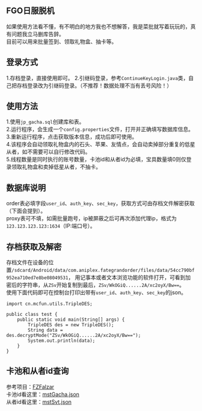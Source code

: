 ## FGO日服脱机
如果使用方法看不懂，有不明白的地方我也不想解答，我是菜批就写着玩玩的，真有问题我立马删库告辞。</br>
目前可以用来批量签到、领取礼物盒、抽卡等。</br>
## 登录方式
1.存档登录，直接使用即可。
2.引继码登录，参考`ContinueKeyLogin.java`类，自己把存档登录改为引继码登录。（不推荐！数据处理不当有丢号风险！）
## 使用方法
1.使用`jp_gacha.sql`创建库和表。</br>
2.运行程序，会生成一个`config.properties`文件，打开并正确填写数据库信息。</br>
3.重新运行程序，点击获取版本信息，成功后即可使用。</br>
4.该程序会自动领取礼物盒内的石头、苹果、友情点，会自动卖掉部分重复的低星从者，如不需要可以自行修改代码。</br>
5.线程数量是同时执行的账号数量，卡池id和从者id为必填，宝具数量填0则仅登录领取礼物盒和卖掉低星从者，不抽卡。</br>
## 数据库说明
order表必填字段`user_id`、`auth_key`、`sec_key`，获取方式可由存档文件解密获取（下面会提到）。</br>
proxy表可不填，如需批量跑号，ip被屏蔽之后可再次添加代理ip，格式为`123.123.123.123:1634`（IP:端口号）。</br>
## 存档获取及解密
存档文件在设备的位置`/sdcard/Android/data/com.aniplex.fategrandorder/files/data/54cc790bf952ea710ed7e8be08049531`， 用记事本或者文本浏览功能的软件打开，可看到加密后的字符串，从`ZSv`开始复制到最后，`ZSv/WkOGiQ......2A/xc2oyX/Bw==`。</br>
使用下面代码即可在控制台打印出带有`user_id`、`auth_key`、`sec_key`的json。</br>
```
import cn.mcfun.utils.TripleDES;

public class test {
    public static void main(String[] args) {
        TripleDES des = new TripleDES();
        String data = des.decryptMode("ZSv/WkOGiQ......2A/xc2oyX/Bw==");
        System.out.println(data);
    }
}
```
## 卡池和从者id查询
参考项目：[FZFalzar](https://github.com/FZFalzar/FGOData) </br>
卡池id看这里：[mstGacha.json](https://github.com/FZFalzar/FGOData/blob/master/JP_tables/gacha/mstGacha.json) </br>
从者id看这里：[mstSvt.json](https://github.com/FZFalzar/FGOData/blob/master/JP_tables/svt/mstSvt.json) </br>